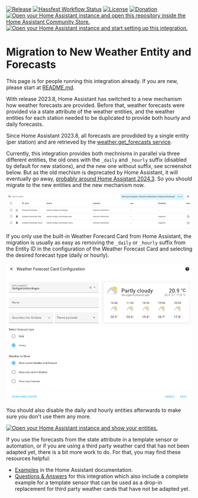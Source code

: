 [![Release](https://img.shields.io/github/v/release/hg1337/homeassistant-dwd?style=for-the-badge)](https://github.com/hg1337/homeassistant-dwd/releases) [![Hassfest Workflow Status](https://img.shields.io/github/actions/workflow/status/hg1337/homeassistant-dwd/hassfest.yml?label=Hassfest&style=for-the-badge)](https://github.com/hg1337/homeassistant-dwd/actions/workflows/hassfest.yml) [![License](https://img.shields.io/github/license/hg1337/homeassistant-dwd?style=for-the-badge)](https://github.com/hg1337/homeassistant-dwd/blob/main/LICENSE) [![Donation](https://img.shields.io/badge/Donation-Buy%20me%20a%20coffee-ffd557?style=for-the-badge)](https://www.buymeacoffee.com/hg1337)  
[![Open your Home Assistant instance and open this repository inside the Home Assistant Community Store.](https://my.home-assistant.io/badges/hacs_repository.svg)](https://my.home-assistant.io/redirect/hacs_repository/?owner=hg1337&repository=homeassistant-dwd&category=integration) [![Open your Home Assistant instance and start setting up this integration.](https://my.home-assistant.io/badges/config_flow_start.svg)](https://my.home-assistant.io/redirect/config_flow_start/?domain=dwd)

# Migration to New Weather Entity and Forecasts

This page is for people running this integration already. If you are new, please start at [README.md](./README.md).

With release 2023.8, Home Assistant has switched to a new mechanism how weather forecasts are provided. Before that, weather forecasts were provided via a state attribute of the weather entities, and the weather entities for each station needed to be duplicated to provide both hourly and daily forecasts.

Since Home Assistant 2023.8, all forecasts are provdided by a single entity (per station) and are retrieved by the [weather.get_forecasts service](https://www.home-assistant.io/integrations/weather/#service-weatherget_forecasts).

Currently, this integration provides both mechnisms in parallel via three different entities, the old ones with the `_daily` and `_hourly` suffix (disabled by default for new stations), and the new one without suffix, see screenshot below. But as the old mechism is deprecated by Home Assistant, it will eventually go away, [probably around Home Assistant 2024.3](https://developers.home-assistant.io/blog/2023/08/07/weather_entity_forecast_types/). So you should migrate to the new entities and the new mechanism now.

![Screenshot Entities](./images/screenshot_entities.png)

If you only use the built-in Weather Forecard Card from Home Assistant, the migration is usually as easy as removing the `_daily` or `_hourly` suffix from the Entity ID in the configuration of the Weather Forecast Card and selecting the desired forecast type (daily or hourly).

![Screenshot Weather Forecast Card Configuration](./images/screenshot_weather-forecast-card-configuration.png)

You should also disable the daily and hourly entities afterwards to make sure you don't use them any more.

[![Open your Home Assistant instance and show your entities.](https://my.home-assistant.io/badges/entities.svg)](https://my.home-assistant.io/redirect/entities/)

If you use the forecasts from the state attribute in a template sensor or automation, or if you are using a third party weather card that has not been adapted yet, there is a bit more work to do. For that, you may find these resources helpful:

- [Examples](https://www.home-assistant.io/integrations/weather/#examples) in the Home Assistant documentation.
- [Questions & Answers](./questions_and_answers.md) for this integration which also include a complete example for a template sensor that can be used as a drop-in replacement for third party weather cards that have not be adapted yet.
